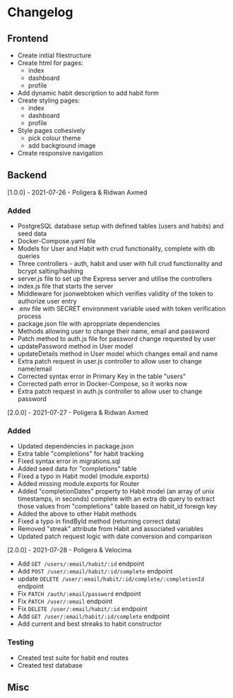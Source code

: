 # Changelog

## Frontend

- Create initial filestructure
- Create html for pages:
  - index
  - dashboard
  - profile
- Add dynamic habit description to add habit form
- Create styling pages:
  - index
  - dashboard
  - profile
- Style pages cohesively
  - pick colour theme
  - add background image
- Create responsive navigation

## Backend

[1.0.0] - 2021-07-26 - Poligera & Ridwan Axmed

### Added

- PostgreSQL database setup with defined tables (users and habits) and seed data
- Docker-Compose.yaml file
- Models for User and Habit with crud functionality, complete with db queries
- Three controllers - auth, habit and user with full crud functionality and bcrypt salting/hashing
- server.js file to set up the Express server and utilise the controllers
- index.js file that starts the server
- Middleware for jsonwebtoken which verifies validity of the token to authorize user entry
- .env file with SECRET environment variable used with token verification process
- package.json file with aproppriate dependencies
- Methods allowing user to change their name, email and password
- Patch method to auth.js file for password change requested by user
- updatePassword method in User model
- updateDetails method in User model which changes email and name
- Extra patch request in user.js controller to allow user to change name/email
- Corrected syntax error in Primary Key in the table "users"
- Corrected path error in Docker-Compose, so it works now
- Extra patch request in auth.js controller to allow user to change password

[2.0.0] - 2021-07-27 - Poligera & Ridwan Axmed

### Added

- Updated dependencies in package.json
- Extra table "completions" for habit tracking
- Fixed syntax error in migrations.sql
- Added seed data for "completions" table
- Fixed a typo in Habit model (module.exports)
- Added missing module.exports for Router
- Added "completionDates" property to Habit model (an array of unix timestamps, in seconds) complete with an extra db query to extract those values from "completions" table based on habit_id foreign key
- Added the above to other Habit methods
- Fixed a typo in findById method (returning correct data)
- Removed "streak" attribute from Habit and associated variables
- Updated patch request logic with date conversion and comparison

[2.0.0] - 2021-07-28 - Poligera & Velocima

- Add `GET /users/:email/habit/:id` endpoint
- Add `POST /user/:email/habit/:id/complete` endpoint
- update `DELETE /user/:email/habit/:id/complete/:completionId` endpoint
- Fix `PATCH /auth/:email/password` endpoint
- Fix `PATCH /user/:email` endpoint
- Fix `DELETE /user/:email/habit/:id` endpoint
- Add `GET /user/:email/habit/:id/complete` endpoint
- Add current and best streaks to habit constructor

### Testing

- Created test suite for habit end routes
- Created test database

## Misc
